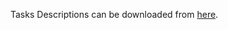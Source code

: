 Tasks Descriptions can be downloaded from [here](https://judge.softuni.org/Contests/Practice/DownloadResource/23894).